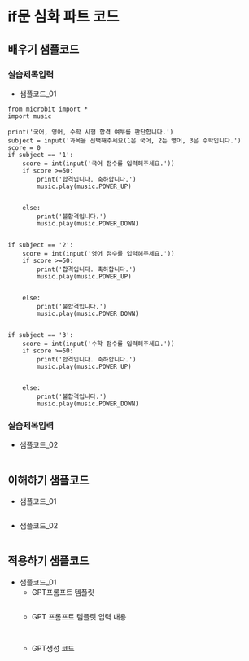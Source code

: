 # if문 심화 파트 코드
## 배우기 샘플코드
### 실습제목입력
* 샘플코드_01
```
from microbit import *
import music

print('국어, 영어, 수학 시험 합격 여부를 판단합니다.')
subject = input('과목을 선택해주세요(1은 국어, 2는 영어, 3은 수학입니다.')
score = 0 
if subject == '1':
    score = int(input('국어 점수를 입력해주세요.'))
    if score >=50:
        print('합격입니다. 축하합니다.')
        music.play(music.POWER_UP)
        
        
    else:
        print('불합격입니다.')
        music.play(music.POWER_DOWN)
        

if subject == '2':
    score = int(input('영어 점수를 입력해주세요.'))
    if score >=50:
        print('합격입니다. 축하합니다.')
        music.play(music.POWER_UP)
        
        
    else:
        print('불합격입니다.')
        music.play(music.POWER_DOWN)
        

if subject == '3':
    score = int(input('수학 점수를 입력해주세요.'))
    if score >=50:
        print('합격입니다. 축하합니다.')
        music.play(music.POWER_UP)
        
        
    else:
        print('불합격입니다.')
        music.play(music.POWER_DOWN)
```
### 실습제목입력
* 샘플코드_02
```
```


## 이해하기 샘플코드
* 샘플코드_01
```
```

* 샘플코드_02
```
```


## 적용하기 샘플코드
* 샘플코드_01
  - GPT프롬프트 템플릿
    ```
  
    ```
  - GPT 프롬프트 템플릿 입력 내용
    ```
   
    ```
  - GPT생성 코드
    ```
   
    ```
